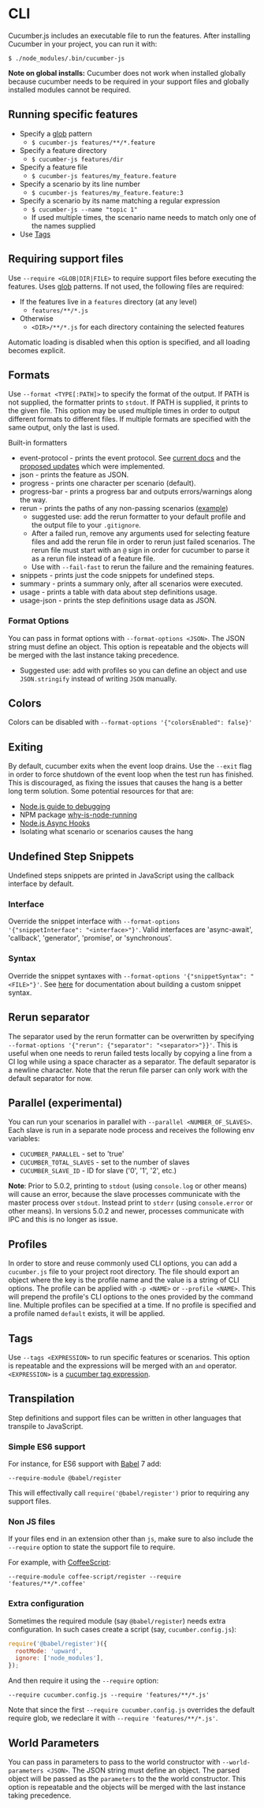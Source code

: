 # CLI

Cucumber.js includes an executable file to run the features. After installing Cucumber in your project, you can run it with:

``` shell
$ ./node_modules/.bin/cucumber-js
```

**Note on global installs:** Cucumber does not work when installed globally because cucumber
needs to be required in your support files and globally installed modules cannot be required.

## Running specific features

* Specify a [glob](https://github.com/isaacs/node-glob) pattern
  * `$ cucumber-js features/**/*.feature`
* Specify a feature directory
  * `$ cucumber-js features/dir`
* Specify a feature file
  * `$ cucumber-js features/my_feature.feature`
* Specify a scenario by its line number
  * `$ cucumber-js features/my_feature.feature:3`
* Specify a scenario by its name matching a regular expression
  * `$ cucumber-js --name "topic 1"`
  * If used multiple times, the scenario name needs to match only one of the names supplied
* Use [Tags](#tags)

## Requiring support files

Use `--require <GLOB|DIR|FILE>` to require support files before executing the features. Uses [glob](https://github.com/isaacs/node-glob) patterns.
If not used, the following files are required:
* If the features live in a `features` directory (at any level)
  * `features/**/*.js`
* Otherwise
  * `<DIR>/**/*.js` for each directory containing the selected features

Automatic loading is disabled when this option is specified, and all loading becomes explicit.

## Formats

Use `--format <TYPE[:PATH]>` to specify the format of the output.
If PATH is not supplied, the formatter prints to `stdout`.
If PATH is supplied, it prints to the given file.
This option may be used multiple times in order to output different formats to different files.
If multiple formats are specified with the same output, only the last is used.

Built-in formatters
* event-protocol - prints the event protocol. See [current docs](https://docs.cucumber.io/event-protocol/) and the [proposed updates](https://github.com/cucumber/cucumber/pull/172) which were implemented.
* json - prints the feature as JSON.
* progress - prints one character per scenario (default).
* progress-bar - prints a progress bar and outputs errors/warnings along the way.
* rerun - prints the paths of any non-passing scenarios ([example](/features/rerun_formatter.feature))
  * suggested use: add the rerun formatter to your default profile and the output file to your `.gitignore`.
  * After a failed run, remove any arguments used for selecting feature files and add the rerun file in order to rerun just failed scenarios. The rerun file must start with an `@` sign in order for cucumber to parse it as a rerun file instead of a feature file.
  * Use with `--fail-fast` to rerun the failure and the remaining features.
* snippets - prints just the code snippets for undefined steps.
* summary - prints a summary only, after all scenarios were executed.
* usage - prints a table with data about step definitions usage.
* usage-json - prints the step definitions usage data as JSON.

### Format Options

You can pass in format options with `--format-options <JSON>`. The JSON string must define an object. This option is repeatable and the objects will be merged with the last instance taking precedence.

* Suggested use: add with profiles so you can define an object and use `JSON.stringify` instead of writing `JSON` manually.

## Colors

Colors can be disabled with `--format-options '{"colorsEnabled": false}'`

## Exiting

By default, cucumber exits when the event loop drains. Use the `--exit` flag in order to force shutdown of the event loop when the test run has finished. This is discouraged, as fixing the issues that causes the hang is a better long term solution. Some potential resources for that are:
* [Node.js guide to debugging](https://nodejs.org/en/docs/inspector/)
* NPM package [why-is-node-running](https://www.npmjs.com/package/why-is-node-running)
* [Node.js Async Hooks](https://nodejs.org/dist/latest-v8.x/docs/api/async_hooks.html)
* Isolating what scenario or scenarios causes the hang

## Undefined Step Snippets

Undefined steps snippets are printed in JavaScript using the callback interface by default.

### Interface

Override the snippet interface with `--format-options '{"snippetInterface": "<interface>"}'`.
Valid interfaces are 'async-await', 'callback', 'generator', 'promise', or 'synchronous'.

### Syntax

Override the snippet syntaxes with `--format-options '{"snippetSyntax": "<FILE>"}'`.
See [here](/docs/custom_snippet_syntaxes.md) for documentation about building a custom snippet syntax.

## Rerun separator

The separator used by the rerun formatter can be overwritten by specifying `--format-options '{"rerun": {"separator": "<separator>"}}'`.
This is useful when one needs to rerun failed tests locally by copying a line from a CI log while using a space character as a separator.
The default separator is a newline character.
Note that the rerun file parser can only work with the default separator for now.

## Parallel (experimental)

You can run your scenarios in parallel with `--parallel <NUMBER_OF_SLAVES>`. Each slave is run in a separate node process and receives the following env variables:
* `CUCUMBER_PARALLEL` - set to 'true'
* `CUCUMBER_TOTAL_SLAVES` - set to the number of slaves
* `CUCUMBER_SLAVE_ID` - ID for slave ('0', '1', '2', etc.)

**Note**: Prior to 5.0.2, printing to `stdout` (using `console.log` or other means) will cause an error, because the slave processes communicate with the master process over `stdout`. Instead print to `stderr` (using `console.error` or other means). In versions 5.0.2 and newer, processes communicate with IPC and this is no longer as issue.

## Profiles

In order to store and reuse commonly used CLI options, you can add a `cucumber.js` file to your project root directory. The file should export an object where the key is the profile name and the value is a string of CLI options. The profile can be applied with `-p <NAME>` or `--profile <NAME>`. This will prepend the profile's CLI options to the ones provided by the command line. Multiple profiles can be specified at a time. If no profile is specified and a profile named `default` exists, it will be applied.

## Tags

Use `--tags <EXPRESSION>` to run specific features or scenarios. This option is repeatable and the expressions will be merged with an `and` operator.
`<EXPRESSION>` is a [cucumber tag expression](https://docs.cucumber.io/cucumber/api/#tag-expressions).

## Transpilation

Step definitions and support files can be written in other languages that transpile to JavaScript.

### Simple ES6 support

For instance, for ES6 support with [Babel](https://babeljs.io/) 7 add:

```
--require-module @babel/register
```

This will effectivally call `require('@babel/register')` prior to requiring any support files.

### Non JS files

If your files end in an extension other than `js`, make sure to also include the `--require` option to state the support file to require.

For example, with [CoffeeScript](https://www.npmjs.com/package/coffee-script):

```
--require-module coffee-script/register --require 'features/**/*.coffee'
```

### Extra configuration

Sometimes the required module (say `@babel/register`) needs extra configuration. In such cases create a script (say, `cucumber.config.js`):

```js
require('@babel/register')({
  rootMode: 'upward',
  ignore: ['node_modules'],
});
```

And then require it using the `--require` option:

```
--require cucumber.config.js --require 'features/**/*.js'
```

Note that since the first `--require cucumber.config.js` overrides the default require glob, we redeclare it with `--require 'features/**/*.js'`.

## World Parameters

You can pass in parameters to pass to the world constructor with `--world-parameters <JSON>`. The JSON string must define an object. The parsed object will be passed as the `parameters` to the the world constructor. This option is repeatable and the objects will be merged with the last instance taking precedence.
